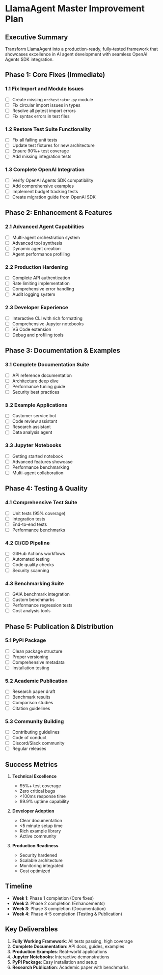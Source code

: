 # LlamaAgent Master Improvement Plan

## Executive Summary
Transform LlamaAgent into a production-ready, fully-tested framework that showcases excellence in AI agent development with seamless OpenAI Agents SDK integration.

## Phase 1: Core Fixes (Immediate)

### 1.1 Fix Import and Module Issues
- [ ] Create missing `orchestrator.py` module
- [ ] Fix circular import issues in types
- [ ] Resolve all pytest import errors
- [ ] Fix syntax errors in test files

### 1.2 Restore Test Suite Functionality
- [ ] Fix all failing unit tests
- [ ] Update test fixtures for new architecture
- [ ] Ensure 90%+ test coverage
- [ ] Add missing integration tests

### 1.3 Complete OpenAI Integration
- [ ] Verify OpenAI Agents SDK compatibility
- [ ] Add comprehensive examples
- [ ] Implement budget tracking tests
- [ ] Create migration guide from OpenAI SDK

## Phase 2: Enhancement & Features

### 2.1 Advanced Agent Capabilities
- [ ] Multi-agent orchestration system
- [ ] Advanced tool synthesis
- [ ] Dynamic agent creation
- [ ] Agent performance profiling

### 2.2 Production Hardening
- [ ] Complete API authentication
- [ ] Rate limiting implementation
- [ ] Comprehensive error handling
- [ ] Audit logging system

### 2.3 Developer Experience
- [ ] Interactive CLI with rich formatting
- [ ] Comprehensive Jupyter notebooks
- [ ] VS Code extension
- [ ] Debug and profiling tools

## Phase 3: Documentation & Examples

### 3.1 Complete Documentation Suite
- [ ] API reference documentation
- [ ] Architecture deep dive
- [ ] Performance tuning guide
- [ ] Security best practices

### 3.2 Example Applications
- [ ] Customer service bot
- [ ] Code review assistant
- [ ] Research assistant
- [ ] Data analysis agent

### 3.3 Jupyter Notebooks
- [ ] Getting started notebook
- [ ] Advanced features showcase
- [ ] Performance benchmarking
- [ ] Multi-agent collaboration

## Phase 4: Testing & Quality

### 4.1 Comprehensive Test Suite
- [ ] Unit tests (95% coverage)
- [ ] Integration tests
- [ ] End-to-end tests
- [ ] Performance benchmarks

### 4.2 CI/CD Pipeline
- [ ] GitHub Actions workflows
- [ ] Automated testing
- [ ] Code quality checks
- [ ] Security scanning

### 4.3 Benchmarking Suite
- [ ] GAIA benchmark integration
- [ ] Custom benchmarks
- [ ] Performance regression tests
- [ ] Cost analysis tools

## Phase 5: Publication & Distribution

### 5.1 PyPI Package
- [ ] Clean package structure
- [ ] Proper versioning
- [ ] Comprehensive metadata
- [ ] Installation testing

### 5.2 Academic Publication
- [ ] Research paper draft
- [ ] Benchmark results
- [ ] Comparison studies
- [ ] Citation guidelines

### 5.3 Community Building
- [ ] Contributing guidelines
- [ ] Code of conduct
- [ ] Discord/Slack community
- [ ] Regular releases

## Success Metrics

1. **Technical Excellence**
   - 95%+ test coverage
   - Zero critical bugs
   - <100ms response time
   - 99.9% uptime capability

2. **Developer Adoption**
   - Clear documentation
   - <5 minute setup time
   - Rich example library
   - Active community

3. **Production Readiness**
   - Security hardened
   - Scalable architecture
   - Monitoring integrated
   - Cost optimized

## Timeline

- **Week 1**: Phase 1 completion (Core fixes)
- **Week 2**: Phase 2 completion (Enhancements)
- **Week 3**: Phase 3 completion (Documentation)
- **Week 4**: Phase 4-5 completion (Testing & Publication)

## Key Deliverables

1. **Fully Working Framework**: All tests passing, high coverage
2. **Complete Documentation**: API docs, guides, examples
3. **Production Examples**: Real-world applications
4. **Jupyter Notebooks**: Interactive demonstrations
5. **PyPI Package**: Easy installation and setup
6. **Research Publication**: Academic paper with benchmarks